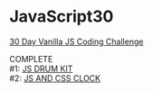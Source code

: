 # JavaScript30

<a href="https://javascript30.com">30 Day Vanilla JS Coding Challenge</a></br>

COMPLETE </br>
#1: <a href="https://magdry.github.io/JavaScript30/00%20-%20COMPLETE/01%20-%20JavaScript%20Drum%20Kit/index-myWork.html">JS DRUM KIT</a></br>
#2: <a href="https://magdry.github.io/JavaScript30/00%20-%20COMPLETE/02%20-%20JS%20and%20CSS%20Clock/index-MyWork.html">JS AND CSS CLOCK</a></br>

